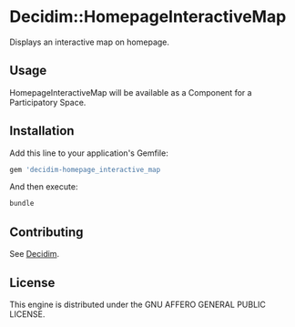 # Decidim::HomepageInteractiveMap

Displays an interactive map on homepage.

## Usage

HomepageInteractiveMap will be available as a Component for a Participatory
Space.

## Installation

Add this line to your application's Gemfile:

```ruby
gem 'decidim-homepage_interactive_map
```

And then execute:

```bash
bundle
```

## Contributing

See [Decidim](https://github.com/decidim/decidim).

## License

This engine is distributed under the GNU AFFERO GENERAL PUBLIC LICENSE.
